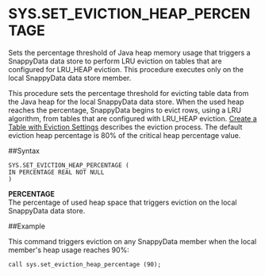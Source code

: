 # SYS.SET_EVICTION_HEAP_PERCENTAGE


Sets the percentage threshold of Java heap memory usage that triggers a SnappyData data store to perform LRU eviction on tables that are configured for LRU\_HEAP eviction. This procedure executes only on the local SnappyData data store member.

This procedure sets the percentage threshold for evicting table data from the Java heap for the local SnappyData data store. When the used heap reaches the percentage, SnappyData begins to evict rows, using a LRU algorithm, from tables that are configured with LRU\_HEAP eviction. [Create a Table with Eviction Settings](../../concepts/tables/evicting_table_data/create_table_with_eviction_setting.md) describes the eviction process. The default eviction heap percentage is 80% of the critical heap percentage value.

##Syntax

``` pre
SYS.SET_EVICTION_HEAP_PERCENTAGE (
IN PERCENTAGE REAL NOT NULL
)
```

**PERCENTAGE**   
The percentage of used heap space that triggers eviction on the local SnappyData data store.

##Example

This command triggers eviction on any SnappyData member when the local member's heap usage reaches 90%:

``` pre
call sys.set_eviction_heap_percentage (90);
```


